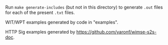 Run `make generate-includes` (but not in this directory) to generate `.out` files for each of the present `.txt` files.

WIT/WPT examples generated by code in "examples".

HTTP Sig examples generated by https://github.com/yaronf/wimse-s2s-doc.
